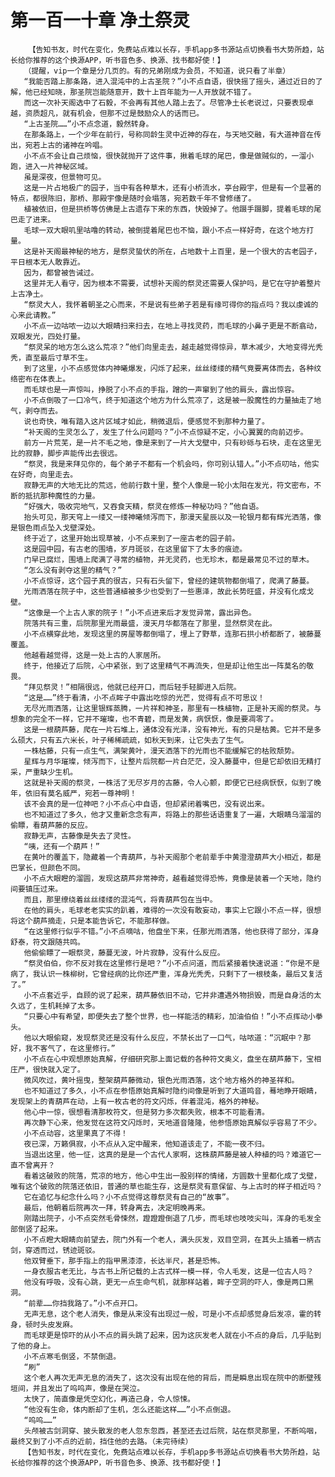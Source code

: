 # 第一百一十章 净土祭灵
        【告知书友，时代在变化，免费站点难以长存，手机app多书源站点切换看书大势所趋，站长给你推荐的这个换源APP，听书音色多、换源、找书都好使！】
       （提醒，vip一个章是分几页的。有的兄弟刚成为会员，不知道，说只看了半章）
       “我能否踏上那条路，进入混沌中的上古圣院？”小不点自语，很快摇了摇头，通过近日的了解，他已经知晓，那圣院岂能随意开，数十上百年能为一人开放就不错了。
       而这一次补天阁选中了石毅，不会再有其他人踏上去了。尽管净土长老说过，只要表现卓越，资质超凡，就有机会，但那不过是鼓励众人的话而已。
       “上古圣院……”小不点念道，毅然转身。
       在那条路上，一个少年在前行，号称同龄生灵中近神的存在，与天地交融，有大道神音在传出，宛若上古的诸神在吟唱。
       小不点不会让自己烦恼，很快就抛开了这件事，揪着毛球的尾巴，像是做贼似的，一溜小跑，进入一片神秘区域。
       虽是深夜，但景物可见。
       这是一片占地极广的园子，当中有各种草木，还有小桥流水，亭台殿宇，但是有一个显著的特点，都很陈旧，那桥、那殿宇像是随时会塌落，宛若数千年不曾修缮了。
       植被依旧，但是拱桥等仿佛是上古遗存下来的东西，快毁掉了。他蹑手蹑脚，提着毛球的尾巴走了进来。
       毛球一双大眼叽里咕噜的转动，被倒提着尾巴也不恼，跟小不点一样好奇，在这个地方打量。
       这是补天阁最神秘的地方，是祭灵蛰伏的所在，占地数十上百里，是一个很大的古老园子，平日根本无人敢靠近。
       因为，都曾被告诫过。
       这里并无人看守，因为根本不需要，试想补天阁的祭灵还需要人保护吗，是它在守护着整片上古净土。
       “祭灵大人，我怀着朝圣之心而来，不是说有些弟子若是有缘可得你的指点吗？我以虔诚的心来此请教。”
       小不点一边咕哝一边以大眼睛扫来扫去，在地上寻找灵药，而毛球的小鼻子更是不断翕动，双眼发光，四处打量。
       “祭灵呆的地方怎么这么荒凉？”他们向里走去，越走越觉得惊异，草木减少，大地变得光秃秃，直至最后寸草不生。
       到了这里，小不点感觉体内神曦爆发，闪烁了起来，丝丝缕缕的精气竟要离体而去，各种纹络密布在体表上。
       而毛球也是一声惊叫，挣脱了小不点的手指，蹭的一声窜到了他的肩头，露出惊容。
       小不点倒吸了一口冷气，终于知道这个地方为什么荒凉了，这是被一股魔性的力量抽走了地气，剥夺而去。
       说也奇快，唯有踏入这片区域才如此，稍微退后，便感觉不到那种力量了。
       “补天阁的生灵怎么了，发生了什么问题吗？”小不点惊疑不定，小心翼翼的向前迈步。
       前方一片荒芜，是一片不毛之地，像是来到了一片大戈壁中，只有砂砾与石块，走在这里无比的寂静，脚步声能传出去很远。
       “祭灵，我是来拜见你的，每个弟子不都有一个机会吗，你可别认错人。”小不点叨咕，他实在好奇，向里走去。
       寂静无声的大地无比的荒远，他前行数十里，整个人像是一轮小太阳在发光，符文密布，不断的抵抗那种魔性的力量。
       “好强大，吸收完地气，又吞食天精，祭灵在修炼一种秘功吗？”他自语。
       抬头可见，那天穹上一缕又一缕神曦倾泻而下，那漫天星辰以及一轮银月都有辉光洒落，像是银色雨点坠入戈壁深处。
       终于近了，这里开始出现草被，小不点来到了一座古老的园子前。
       这是园中园，有古老的围墙，岁月斑驳，在这里留下了太多的痕迹。
       门早已腐烂，围墙上爬满了寻常的植物，并无灵药，也无珍木，都是最常见不过的草木。
       “怎么没有剥夺这里的精气？”
       小不点惊讶，这个园子真的很古，只有石头留下，曾经的建筑物都倒塌了，爬满了藤蔓。
       光雨洒落在院子中，这些普通植被多少也受到了一些惠泽，故此长势旺盛，并没有化成戈壁。
       “这像是一个上古人家的院子！”小不点进来后才发觉异常，露出异色。
       院落共有三重，后院那里光雨最盛，漫天月华都落在了那里，显然祭灵在此。
       小不点横穿此地，发现这里的房屋等都倒塌了，埋上了野草，连那石拱小桥都断了，被藤蔓覆盖。
       他越看越觉得，这是一处上古的人家居所。
       终于，他接近了后院，心中紧张，到了这里精气不再流失，但是却让他生出一阵莫名的敬畏。
       “拜见祭灵！”相隔很远，他就已经开口，而后轻手轻脚进入后院。
       “这是……”终于看清，小不点眸子中露出吃惊的光芒，觉得有点不可思议！
       无尽光雨洒落，让这里银辉蒸腾，一片祥和神圣，那里有一株植物，正是补天阁的祭灵。与想象的完全不一样，它并不璀璨，也不青碧，而是发黄，病恹恹，像是要凋零了。
       这是一根葫芦藤，爬在一片石堆上，通体没有光泽，没有神光，有的只是枯黄。它并不是多么硕大，只有五六米长，叶子稀稀疏疏，如秋天到来，让它失去了生气。
       一株枯藤，只有一点生气，满架黄叶，漫天洒落下的光雨也不能缓解它的枯败颓势。
       星辉与月华璀璨，倾泻而下，让整片后院都一片白茫茫，没入藤蔓中，但是它却依旧无精打采，严重缺少生机。
       这就是补天阁的祭灵，一株活了无尽岁月的古藤，令人心颤，即便它已经病恹恹，似到了晚年，依旧有莫名威严，宛若一尊神明！
       该不会真的是一位神吧？小不点心中自语，但却紧闭着嘴巴，没有说出来。
       也不知道过了多久，他才又重新念念有声，将路上的那些话语重复了一遍，大眼睛乌溜溜的偷瞟，看葫芦藤的反应。
       寂静无声，古藤像是失去了灵性。
       “咦，还有一个葫芦！”
       在黄叶的覆盖下，隐藏着一个青葫芦，与补天阁那个老前辈手中黄澄澄葫芦大小相近，都是巴掌长，但颜色不同。
       小不点大眼瞪的溜圆，发现这葫芦非常神奇，越看越觉得恐怖，竟像是装着一个天地，隐约间要镇压过来。
       而且，那里缭绕着丝丝缕缕的混沌气，将青葫芦包在当中。
       在他的肩头，毛球老老实实的趴着，难得的一次没有敢妄动，事实上它跟小不点一样，很想将这个葫芦摘走，只是本能告诉它，不能那样做。
       “在这里修行似乎不错。”小不点嘀咕，他盘坐下来，任那光雨洒落，他也获得了部分，浑身舒泰，符文跟随共鸣。
       他偷偷瞟了一眼祭灵，藤蔓无波，叶片寂静，没有什么反应。
       “祭灵伯伯，你不反对我在这里修行是吧？”小不点问道，而后紧接着快速说道：“你是不是病了，我认识一株柳树，它曾经病的比你还严重，浑身光秃秃，只剩下了一根枝条，最后又复活了。”
       小不点套近乎，自顾的说了起来，葫芦藤依旧不动，它并非遭遇外物损毁，而是自身活的太久远了，生机耗掉了太多。
       “只要心中有希望，即便失去了整个世界，也一样能活的精彩，加油伯伯！”小不点挥动小拳头。
       他以大眼偷窥，发现祭灵还是没有什么反应，不禁长出了一口气，咕哝道：“沉眠中？那好，我不客气了，在这里修行。”
       小不点在心中观想原始真解，仔细研究那上面记载的各种符文奥义，盘坐在葫芦藤下，宝相庄严，很快就入定了。
       微风吹过，黄叶摇曳，整架葫芦藤微动，银色光雨洒落，这个地方格外的神圣祥和。
       也不知道过了多久，小不点在参悟原始真解时隐约间像是听到了大道鸣音，蓦地睁开眼睛，发现架上的青葫芦在动，上有一枚古老的符文闪烁，伴着混沌，格外的神秘。
       他心中一惊，很想看清那枚符文，但是努力多次都失败，根本不可能看清。
       再次静下心来，他发觉在这符文闪烁时，天地道音隆隆，他参悟原始真解似乎容易了不少。
       小不点动容，这里果真了不得！
       夜已深，万籁俱寂，小不点从入定中醒来，他知道该走了，不能一夜不归。
       当退出这里，他一怔，这真的是是一个古代人家啊，这株葫芦藤是被人种植的吗？难道它一直不曾离开？
       看着这破败的院落，荒凉的地方，他心中生出一股别样的情绪，方圆数十里都化成了戈壁，唯有这个破败的院落还依旧，普通的草也能生存，这是祭灵有意保留、与上古时的样子相近吗？
       它在追忆与纪念什么吗？小不点觉得这尊祭灵有自己的“故事”。
       最后，他朝着后院再次一拜，转身离去，决定明晚再来。
       刚踏出院子，小不点突然毛骨悚然，蹬蹬蹬倒退了几步，而毛球也吱吱尖叫，浑身的毛发全部倒竖了起来。
       小不点瞪大眼睛向前望去，院门外有一个老人，满头灰发，双目空洞，在其头上插着一柄古剑，穿透而过，锈迹斑驳。
       他双臂垂下，那手指上的指甲黑漆漆，长达半尺，甚是恐怖。
       一身衣服古老无比，与古书上所记载的上古式样一模一样，令人毛发，这是一位古人吗？
       他没有呼吸，没有心跳，更无一点生命气机，就那样站着，眸子空洞的吓人，像是两口黑洞。
       “前辈……你挡我路了。”小不点开口。
       无声无息，这个老人消失，像是从来没有出现过一般，可是小不点却感觉身后发凉，霍的转身，顿时头皮发麻。
       而毛球更是惊吓的从小不点的肩头跳了起来，因为这灰发老人就在小不点的身后，几乎贴到了他的身上。
       小不点寒毛倒竖，不禁倒退。
       “刷”
       这个老人再次无声无息的消失了，这次没有出现在他的背后，而是瞬息出现在院中的断壁残垣间，并且发出了呜呜声，像是在哭泣。
       太快了，简直像是凭空幻化，再造己身，令人惊悚。
       “他没有生命，体内断却了生机，怎么还能这样……”小不点倒退。
       “呜呜……”
       头颅被古剑洞穿、披头散发的老人忽东忽西，甚至还去过后院，站在祭灵那里，不断呜咽，最终又到了小不点的近前，挡住他的去路。（未完待续）
       【告知书友，时代在变化，免费站点难以长存，手机app多书源站点切换看书大势所趋，站长给你推荐的这个换源APP，听书音色多、换源、找书都好使！】